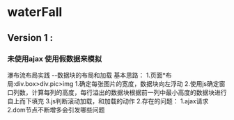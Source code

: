 # waterFall
## Version 1 :
### 未使用ajax 使用假数据来模拟


瀑布流布局实践 --数据块的布局和加载
  基本思路：
  1.页面*布局:div.box>div.pic>img
            1.确定每张图片的宽度，数据块向左浮动
            2.使用js确定窗口列数，计算每列的高度，每行溢出的数据块根据前一列中最小高度的数据块进行自上而下填充
            3.js判断滚动加载，和加载的动作
  2.存在的问题：
    1.ajax请求
    2.dom节点不断增多会引发哪些问题
